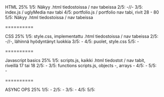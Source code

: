 HTML 25%
	1/5: Näkyy .html tiedostoissa / nav tabeissa
	2/5: -//-
	3/5: index.js / uglyMedia nav tabi
	4/5: portfolio.js / portfolio nav tabi, rivit 28 - 80
	5/5: Näkyy .html tiedostoissa / nav tabeissa

==========

CSS 25%
	1/5: style.css, implementattu .html tiedostoissa / nav tabeissa
	2/5: -//-, lähinnä hyödyntänyt luokkia
	3/5: -
	4/5: puolet, style.css
	5/5: -

==========

Javascript basics 25%
	1/5: scripts.js, kaikki .html tiedostot / nav tabit, riveillä 17 tai 18
	2/5: -
	3/5: functions scripts.js, objects -, arrays -
	4/5: -
	5/5: -

==========

ASYNC OPS 25%
	1/5: -
	2/5: -
	3/5: -
	4/5:
	5/5:
